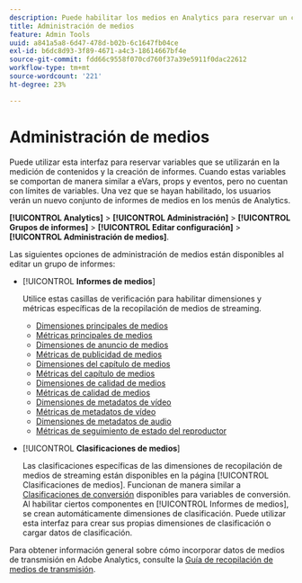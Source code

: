 ```yaml
---
description: Puede habilitar los medios en Analytics para reservar un conjunto especial de variables de Media Solution para su uso en la medición y en la creación de informes.
title: Administración de medios
feature: Admin Tools
uuid: a841a5a8-6d47-478d-b02b-6c1647fb04ce
exl-id: b6dc8d93-3f89-4671-a4c3-18614667bf4e
source-git-commit: fdd66c9558f070cd760f37a39e5911f0dac22612
workflow-type: tm+mt
source-wordcount: '221'
ht-degree: 23%

---
```


# Administración de medios

Puede utilizar esta interfaz para reservar variables que se utilizarán en la medición de contenidos y la creación de informes. Cuando estas variables se comportan de manera similar a eVars, props y eventos, pero no cuentan con límites de variables. Una vez que se hayan habilitado, los usuarios verán un nuevo conjunto de informes de medios en los menús de Analytics.

**[!UICONTROL Analytics]** > **[!UICONTROL Administración]** > **[!UICONTROL Grupos de informes]** > **[!UICONTROL Editar configuración]** > **[!UICONTROL Administración de medios]**.

Las siguientes opciones de administración de medios están disponibles al editar un grupo de informes:

* [!UICONTROL **Informes de medios**]

  Utilice estas casillas de verificación para habilitar dimensiones y métricas específicas de la recopilación de medios de streaming.

   * [Dimensiones principales de medios](/help/components/dimensions/sm-core.md)
   * [Métricas principales de medios](/help/components/metrics/sm-core.md)
   * [Dimensiones de anuncio de medios](/help/components/dimensions/sm-ads.md)
   * [Métricas de publicidad de medios](/help/components/metrics/sm-ads.md)
   * [Dimensiones del capítulo de medios](/help/components/dimensions/sm-chapters.md)
   * [Métricas del capítulo de medios](/help/components/metrics/sm-chapters.md)
   * [Dimensiones de calidad de medios](/help/components/dimensions/sm-quality.md)
   * [Métricas de calidad de medios](/help/components/metrics/sm-quality.md)
   * [Dimensiones de metadatos de vídeo](/help/components/dimensions/sm-video-metadata.md)
   * [Métricas de metadatos de vídeo](/help/components/metrics/sm-video-metadata.md)
   * [Dimensiones de metadatos de audio](/help/components/dimensions/sm-audio-metadata.md)
   * [Métricas de seguimiento de estado del reproductor](/help/components/metrics/sm-player-state.md)

* [!UICONTROL **Clasificaciones de medios**]

  Las clasificaciones específicas de las dimensiones de recopilación de medios de streaming están disponibles en la página [!UICONTROL Clasificaciones de medios]. Funcionan de manera similar a [Clasificaciones de conversión](/help/admin/admin/c-manage-report-suites/c-edit-report-suites/conversion-var-admin/conversion-classifications.md) disponibles para variables de conversión. Al habilitar ciertos componentes en [!UICONTROL Informes de medios], se crean automáticamente dimensiones de clasificación. Puede utilizar esta interfaz para crear sus propias dimensiones de clasificación o cargar datos de clasificación.

Para obtener información general sobre cómo incorporar datos de medios de transmisión en Adobe Analytics, consulte la [Guía de recopilación de medios de transmisión](https://experienceleague.adobe.com/es/docs/media-analytics/using/media-overview).
